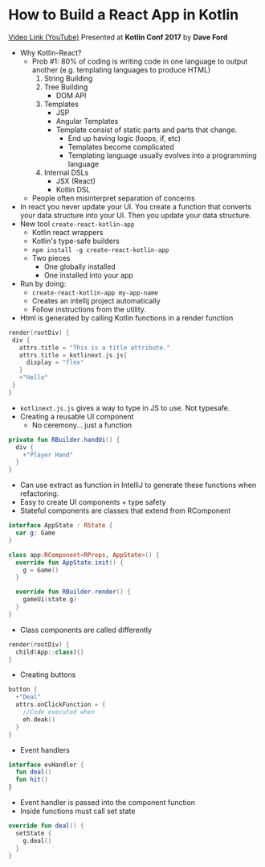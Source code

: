 # How to Build a React App in Kotlin

[Video Link (YouTube)](https://www.youtube.com/watch?v=FDOECr-sT6U&index=4&list=PLQ176FUIyIUY6UK1cgVsbdPYA3X5WLam5)
Presented at **Kotlin Conf 2017** by **Dave Ford**

 * Why Kotlin-React?
   * Prob #1: 80% of coding is writing code in one language to output another (e.g. templating languages to produce HTML)
     1. String Building
     2. Tree Building
        * DOM API
     3. Templates
        * JSP
        * Angular Templates
        * Template consist of static parts and parts that change.
          * End up having logic (loops, if, etc)
          * Templates become complicated
          * Templating language usually evolves into a programming language
     4. Internal DSLs
        * JSX (React)
        * Kotlin DSL
   * People often misinterpret separation of concerns
 * In react you never update your UI. You create a function that converts your data
   structure into your UI. Then you update your data structure.
 * New tool `create-react-kotlin-app`
   * Kotlin react wrappers
   * Kotlin's type-safe builders
   * `npm install -g create-react-kotlin-app`
   * Two pieces
     * One globally installed
     * One installed into your app
 * Run by doing:
   * `create-react-kotlin-app my-app-name`
   * Creates an intellij project automatically
   * Follow instructions from the utility.
 * Html is generated by calling Kotlin functions in a render function
 ```kotlin
render(rootDiv) {
  div {
    attrs.title = "This is a title attribute."
    attrs.title = kotlinext.js.js{
      display = "flex"
    }
    +"Hello"
  }
}
```
 * `kotlinext.js.js` gives a way to type in JS to use. Not typesafe. 
 * Creating a reusable UI component
   * No ceremony... just a function
```kotlin
private fun RBuilder.handUi() {
  div {
    +"Player Hand"
  }
}
```
   * Can use extract as function in IntelliJ to generate these functions when refactoring.
   * Easy to create UI components + type safety 
 * Stateful components are classes that extend from RComponent
 
```kotlin
interface AppState : RState {
  var g: Game
}

class app:RComponent<RProps, AppState>() {
  override fun AppState.init() {
    g = Game()
  }

  override fun RBuilder.render() {
    gameUi(state.g)
  }
}
```
   * Class components are called differently
```kotlin
render(rootDiv) {
  child(App::class){}
}
```
 * Creating buttons
```kotlin
button {
  +"Deal"
  attrs.onClickFunction = {
    //Code executed when 
    eh.deak()
  }
}
```
  * Event handlers
```kotlin
interface evHandler {
  fun deal()
  fun hit()
}
```
   * Event handler is passed into the component function
   * Inside functions must call set state
```kotlin
override fun deal() {
  setState {
    g.deal()
  }
}
```